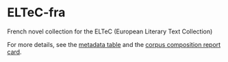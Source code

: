 # ELTeC-fra

French novel collection for the ELTeC (European Literary Text Collection)

For more details, see the [metadata table](../master/Metadata/metadata.csv) and the [corpus composition report card](../Metadata/blob/master/report.md).


